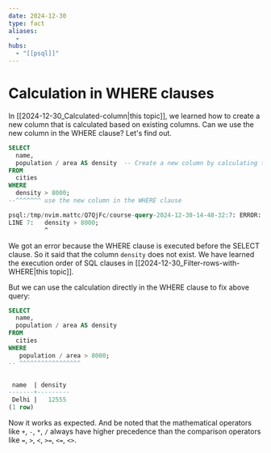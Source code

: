 ```yaml
---
date: 2024-12-30
type: fact
aliases:
  -
hubs:
  - "[[psql]]"
---
```


# Calculation in WHERE clauses

In [[2024-12-30_Calculated-column|this topic]], we learned how to create a new column that is calculated based on existing columns. Can we use the new column in the WHERE clause? Let's find out.

```sql
SELECT
  name,
  population / area AS density  -- Create a new column by calculating the population density
FROM
  cities
WHERE
  density > 8000;
--^^^^^^^ use the new column in the WHERE clause

psql:/tmp/nvim.mattc/Q7QjFc/course-query-2024-12-30-14-48-32:7: ERROR:  column "density" does not exist
LINE 7:   density > 8000;
          ^

```

We got an error because the WHERE clause is executed before the SELECT clause. So it said that the column `density` does not exist. We have learned the execution order of SQL clauses in [[2024-12-30_Filter-rows-with-WHERE|this topic]].

But we can use the calculation directly in the WHERE clause to fix above query:

```sql
SELECT
  name,
  population / area AS density
FROM
  cities
WHERE
   population / area > 8000;
-- ^^^^^^^^^^^^^^^^^


 name  | density 
-------+---------
 Delhi |   12555
(1 row)
```

Now it works as expected. And be noted that the mathematical operators like `+`, `-`, `*`, `/` always have higher precedence than the comparison operators like `=`, `>`, `<`, `>=`, `<=`, `<>`.
